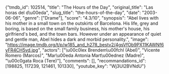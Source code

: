 {"tmdb_id": 102514, "title": "The Hours of the Day", "original_title": "Las horas del d\u00eda", "slug_title": "the-hours-of-the-day", "date": "2003-06-06", "genre": ["Drame"], "score": "4.3/10", "synopsis": "Abel lives with his mother in a small town on the outskirts of Barcelona. His life, grey and boring, is based on the small family business, his mother's house, his girlfriend's bed, and the town bars. However under an appearance of quiet and gentle man, Abel hides a dark and morbid personality.", "image": "https://image.tmdb.org/t/p/w185_and_h278_bestv2/4gsVfOb9PX11KAWNf6yFR4CH5vd.jpg", "actors": ["\u00c0lex Brendem\u00fchl (Abel)", "Vicente Romero (Marcos)", "Mar\u00eda Antonia Mart\u00ednez (Madre)", "\u00c0gata Roca (Tere)"], "comments": [], "recommandations_id": [198825, 117239, 121461, 101330], "youtube_key": "Wj3Ul2BVNdU"}